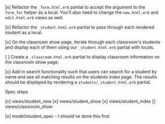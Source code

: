 [x] Refactor the `_form.html.erb` partial to accept the argument to the `form_for` helper as a local.  You'll also need to change the `new.html.erb` and `edit.html.erb` views as well.

[x] Refactor the `_student.html.erb` partial to pass through each rendered student as a local.

[x] On the classroom show page, iterate through each classroom's students and display each of them using our `_student.html.erb` partial with locals.

[ ] Create a `_classroom.html.erb` partial to display classroom information on the classroom show page.

[x] Add in search functionality such that users can search for a student by name and see all matching results on the students index page. The results should be displayed by rendering a `students/_student.html.erb` partial.



Spec steps


[x] views/student_new
[x] views/student_show
[x] views/student_index
[] views/classroom_show

[x] model/student_spec - I should've done this first
